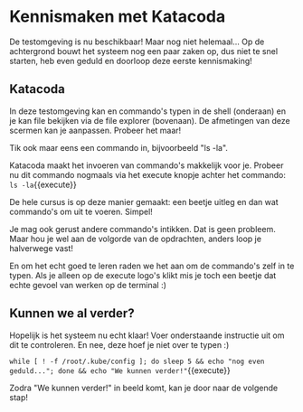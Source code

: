 # Kennismaken met Katacoda
De testomgeving is nu beschikbaar! Maar nog niet helemaal... Op de achtergrond bouwt het systeem nog een paar zaken op, dus niet te snel starten, heb even geduld en doorloop deze eerste kennismaking!

## Katacoda
In deze testomgeving kan en commando's typen in de shell (onderaan) en je kan file bekijken via de file explorer (bovenaan). De afmetingen van deze scermen kan je aanpassen. Probeer het maar! 

Tik ook maar eens een commando in, bijvoorbeeld "ls -la".

Katacoda maakt het invoeren van commando's makkelijk voor je. Probeer nu dit commando nogmaals via het execute knopje achter het commando: `ls -la`{{execute}}

De hele cursus is op deze manier gemaakt: een beetje uitleg en dan wat commando's om uit te voeren. Simpel!

Je mag ook gerust andere commando's intikken. Dat is geen probleem. Maar hou je wel aan de volgorde van de opdrachten, anders loop je halverwege vast!

En om het echt goed te leren raden we het aan om de commando's zelf in te typen. Als je alleen op de execute logo's klikt mis je toch een beetje dat echte gevoel van werken op de terminal :)

## Kunnen we al verder?
Hopelijk is het systeem nu echt klaar! Voer onderstaande instructie uit om dit te controleren. En nee, deze hoef je niet over te typen :)

`while [ ! -f /root/.kube/config ]; do sleep 5 && echo "nog even geduld..."; done && echo "We kunnen verder!"`{{execute}}

Zodra "We kunnen verder!" in beeld komt, kan je door naar de volgende stap!